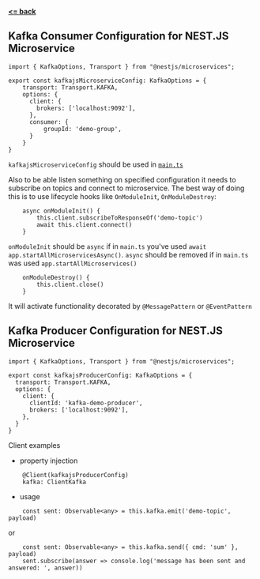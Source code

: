 **[ <= back](nest.js_microservice.md#Kafka+microservice+configuration)**

## Kafka Consumer Configuration for NEST.JS Microservice

```
import { KafkaOptions, Transport } from "@nestjs/microservices";

export const kafkajsMicroserviceConfig: KafkaOptions = {
    transport: Transport.KAFKA,
    options: {
      client: {
        brokers: ['localhost:9092'],
      },
      consumer: {
          groupId: 'demo-group',
      }
    }
}
```

`kafkajsMicroserviceConfig` should be used in [`main.ts`](nest.js_microservice.md#Few+approaches+to+instantiate+a+microservice)

Also to be able listen something on specified configuration it needs to subscribe on topics and connect to microservice. The best way of doing this is to use lifecycle hooks like `OnModuleInit`, `OnModuleDestroy`:
```
    async onModuleInit() {
        this.client.subscribeToResponseOf('demo-topic')
        await this.client.connect()
    }
```
`onModuleInit` should be `async` if in `main.ts` you've used `await app.startAllMicroservicesAsync()`. `async` should be removed if in `main.ts` was used `app.startAllMicroservices()`
```
    onModuleDestroy() {
        this.client.close()
    }
```
It will activate functionality decorated by `@MessagePattern` or `@EventPattern`

## Kafka Producer Configuration for NEST.JS Microservice

```
import { KafkaOptions, Transport } from "@nestjs/microservices";

export const kafkajsProducerConfig: KafkaOptions = {
  transport: Transport.KAFKA,
  options: {
    client: {
      clientId: 'kafka-demo-producer',
      brokers: ['localhost:9092'],
    },
  }
}
```
Client examples
 - property injection
```
    @Client(kafkajsProducerConfig)
    kafka: ClientKafka
```
 - usage
```
    const sent: Observable<any> = this.kafka.emit('demo-topic', payload)
```
or
```
    const sent: Observable<any> = this.kafka.send({ cmd: 'sum' }, payload)
    sent.subscribe(answer => console.log('message has been sent and answered: ', answer))
```
